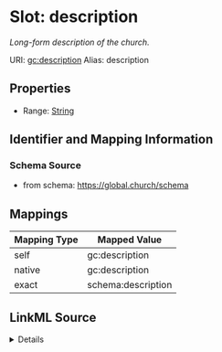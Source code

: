 

# Slot: description 


_Long-form description of the church._





URI: [gc:description](https://global.church/schema/description)
Alias: description

<!-- no inheritance hierarchy -->







## Properties

* Range: [String](String.md)




## Identifier and Mapping Information






### Schema Source


* from schema: https://global.church/schema




## Mappings

| Mapping Type | Mapped Value |
| ---  | ---  |
| self | gc:description |
| native | gc:description |
| exact | schema:description |




## LinkML Source

<details>
```yaml
name: description
description: Long-form description of the church.
from_schema: https://global.church/schema
exact_mappings:
- schema:description
rank: 1000
alias: description
range: string

```
</details>